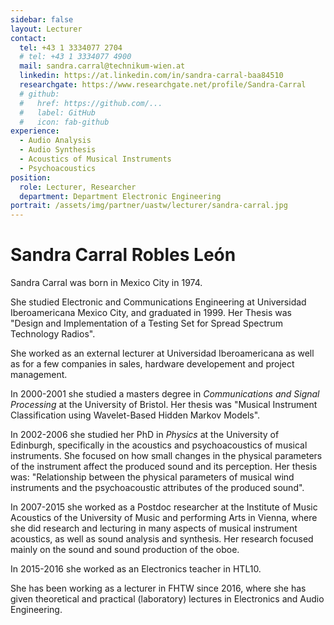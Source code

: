 ```yaml
---
sidebar: false
layout: Lecturer
contact:
  tel: +43 1 3334077 2704
  # tel: +43 1 3334077 4900
  mail: sandra.carral@technikum-wien.at
  linkedin: https://at.linkedin.com/in/sandra-carral-baa84510
  researchgate: https://www.researchgate.net/profile/Sandra-Carral
  # github:
  #   href: https://github.com/...
  #   label: GitHub
  #   icon: fab-github
experience:
  - Audio Analysis
  - Audio Synthesis
  - Acoustics of Musical Instruments
  - Psychoacoustics
position:
  role: Lecturer, Researcher
  department: Department Electronic Engineering
portrait: /assets/img/partner/uastw/lecturer/sandra-carral.jpg
---
```


# Sandra Carral Robles León

Sandra Carral was born in Mexico City in 1974.

She studied Electronic and Communications Engineering at Universidad Iberoamericana Mexico City, and graduated in 1999.
Her Thesis was "Design and Implementation of a Testing Set for Spread Spectrum Technology Radios".

She worked as an external lecturer at Universidad Iberoamericana as well as for a few companies in sales, hardware developement and project management.

<!-- more -->

In 2000-2001 she studied a masters degree in _Communications and Signal Processing_ at the University of Bristol.
Her thesis was "Musical Instrument Classification using Wavelet-Based Hidden Markov Models".

In 2002-2006 she studied her PhD in _Physics_ at the University of Edinburgh, specifically in the acoustics and psychoacoustics of musical instruments.
She focused on how small changes in the physical parameters of the instrument affect the produced sound and its perception.
Her thesis was: "Relationship between the physical parameters of musical wind instruments and the psychoacoustic attributes of the produced sound".

In 2007-2015 she worked as a Postdoc researcher at the Institute of Music Acoustics of the University of Music and performing Arts in Vienna, where she did research and lecturing in many aspects of musical instrument acoustics, as well as sound analysis and synthesis.
Her research focused mainly on the sound and sound production of the oboe.

In 2015-2016 she worked as an Electronics teacher in HTL10.

She has been working as a lecturer in FHTW since 2016, where she has given theoretical and practical (laboratory) lectures in Electronics and Audio Engineering.
